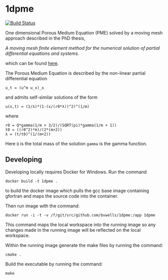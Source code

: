 # 1dpme
[![Build Status](https://travis-ci.org/bvwells/1dpme.svg?branch=master)](https://travis-ci.org/bvwells/1dpme)

One dimensional Porous Medium Equation (PME) solved by a moving mesh approach
described in the PhD thesis,

*A moving mesh finite element method for the numerical solution of partial differential equations and systems.*

which can be found [here][1].

The Porous Medium Equation is described by the non-linear partial differential equation

```
u_t = (u^m u_x)_x
```

and admits self-similar solutions of the form

```
u(x,t) = (1/λ)*(1-(x/(r0*λ))^2)^(1/m)
```

where

```
r0 = Q*gamma(1/m + 3/2)/(SQRT(pi)*gamma(1/m + 1))                   
t0 = ((r0^2)*m)/(2*(m+2))                            
λ = (t/t0)^(1/(m+2)) 
```

Here ```Q``` is the total mass of the solution ```gamma``` is the gamma function.

## Developing

Developing locally requires Docker for Windows. Run the command

```
docker build -t 1dpme .
```

to build the docker image which pulls the gcc base image containing gfortran and maps the source code into the container.

Then run image with the command:

```
docker run -i -t -v /f/git/src/github.com/bvwells/1dpme:/app 1dpme
```

This command maps the local workspace into the running image so any changes made in the running image will be reflected on the local workspace.

Within the running image generate the make files by running the command:

```
cmake .
```

Build the executable by running the command:

```
make
```

[1]: http://www.reading.ac.uk/nmsruntime/saveasdialog.aspx?lID=24080&sID=90294
